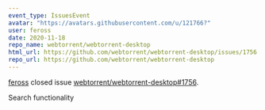 ```yaml
---
event_type: IssuesEvent
avatar: "https://avatars.githubusercontent.com/u/121766?"
user: feross
date: 2020-11-18
repo_name: webtorrent/webtorrent-desktop
html_url: https://github.com/webtorrent/webtorrent-desktop/issues/1756
repo_url: https://github.com/webtorrent/webtorrent-desktop
---
```


<a href='https://github.com/feross' target='_blank'>feross</a> closed issue <a href='https://github.com/webtorrent/webtorrent-desktop/issues/1756' target='_blank'>webtorrent/webtorrent-desktop#1756</a>.

<p>Search functionality 